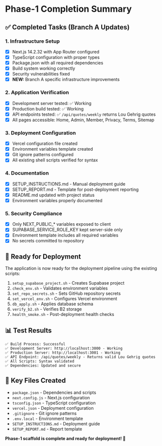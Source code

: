 # Phase-1 Completion Summary

## ✅ Completed Tasks (Branch A Updates)

### 1. Infrastructure Setup
- [x] Next.js 14.2.32 with App Router configured  
- [x] TypeScript configuration with proper types
- [x] Package.json with all required dependencies
- [x] Build system working correctly
- [x] Security vulnerabilities fixed
- [x] **NEW:** Branch A specific infrastructure improvements

### 2. Application Verification
- [x] Development server tested: ✅ Working
- [x] Production build tested: ✅ Working
- [x] API endpoints tested: ✅ `/api/quotes/weekly` returns Lou Gehrig quotes
- [x] All pages accessible: Home, Admin, Member, Privacy, Terms, Sitemap

### 3. Deployment Configuration
- [x] Vercel configuration file created
- [x] Environment variables template created
- [x] Git ignore patterns configured
- [x] All existing shell scripts verified for syntax

### 4. Documentation
- [x] SETUP_INSTRUCTIONS.md - Manual deployment guide
- [x] SETUP_REPORT.md - Template for post-deployment reporting
- [x] README.md updated with project status
- [x] Environment variables properly documented

### 5. Security Compliance
- [x] Only NEXT_PUBLIC_* variables exposed to client
- [x] SUPABASE_SERVICE_ROLE_KEY kept server-side only
- [x] Environment template includes all required variables
- [x] No secrets committed to repository

## 🚀 Ready for Deployment

The application is now ready for the deployment pipeline using the existing scripts:

1. `setup_supabase_project.sh` - Creates Supabase project
2. `check_env.sh` - Validates environment variables  
3. `set_repo_secrets.sh` - Sets GitHub repository secrets
4. `set_vercel_env.sh` - Configures Vercel environment
5. `db_apply.sh` - Applies database schema
6. `verify_b2.sh` - Verifies B2 storage
7. `health_smoke.sh` - Post-deployment health checks

## 📊 Test Results

```
✅ Build Process: Successful
✅ Development Server: http://localhost:3000 - Working
✅ Production Server: http://localhost:3001 - Working  
✅ API Endpoint: /api/quotes/weekly - Returns valid Lou Gehrig quotes
✅ All Scripts: Syntax validated
✅ Dependencies: Updated and secure
```

## 🔗 Key Files Created

- `package.json` - Dependencies and scripts
- `next.config.js` - Next.js configuration
- `tsconfig.json` - TypeScript configuration
- `vercel.json` - Deployment configuration
- `.gitignore` - Git ignore patterns
- `.env.local` - Environment template
- `SETUP_INSTRUCTIONS.md` - Deployment guide
- `SETUP_REPORT.md` - Report template

**Phase-1 scaffold is complete and ready for deployment! 🎉**